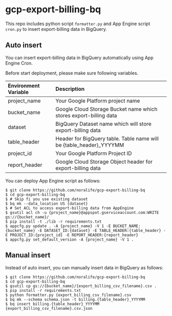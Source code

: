 # gcp-export-billing-bq

This repo includes python script `formatter.py` and App Engine script `cron.py` to insert export-billing data in BigQuery.

## Auto insert

You can insert export-billing data in BigQuery automatically using App Engine Cron.

Before start deployment, please make sure following variables.

| Environment Variable| Description                       |
|:--------------------|:----------------------------------|
| project_name        | Your Google Platform project name |
| bucket_name         | Google Cloud Storage Bucket name which stores export-billing data   |
| dataset             | BigQuery Dataset name which will store export-billing data          |
| table_header        | Header for BigQuery table. Table name will be {table_header}_YYYYMM |
| project_id          | Your Google Platform Project ID                                     |
| report_header       | Google Cloud Storage Object header for export-billing data          |

You can deploy App Engine script as follows:

```
$ git clone https://github.com/noralife/gcp-export-billing-bq
$ cd gcp-export-billing-bq
$ # Skip fi you use existing dataset
$ bq mk --data_location US {dataset}
$ # Set ACL to access export-billing data from AppEngine
$ gsutil acl ch -u {project_name}@appspot.gserviceaccount.com:WRITE gs://{bucket_name}/
$ pip install -t ./lib -r requirements.txt
$ appcfg.py update . -A {project_name} -V 1 -E BUCKET_NAME:{bucket_name} -E DATASET_ID:{dataset} -E TABLE_HEADER:{table_header} -E PROJECT_ID:{project_id} -E REPORT_HEADER:{report_header}
$ appcfg.py set_default_version -A {project_name} -V 1 .
```

## Manual insert

Instead of auto insert, you can manually insert data in BigQuery as follows:

```
$ git clone https://github.com/noralife/gcp-export-billing-bq
$ cd gcp-export-billing-bq
$ gsutil cp gs://{bucket_name}/{export_billing_csv_filename}.csv .
$ pip install -r requirements.txt
$ python formatter.py {export_billing_csv_filename}.csv
$ bq mk --schema schema.json -t billing.{table_header}_YYYYMM
$ bq insert billing.{table_header}_YYYYMM {export_billing_csv_filename}.csv.json
```
